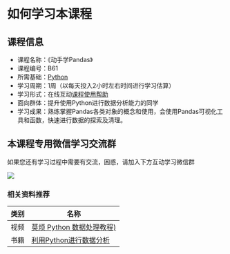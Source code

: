 # 如何学习本课程

## 课程信息

- 课程名称：《动手学Pandas》
- 课程编号：B61
- 所需基础：[Python](/numpy)
- 学习周期：1周（以每天投入2小时左右时间进行学习估算）
- 学习形式：在线互动[课程使用帮助](/aboutus/help.html)
- 面向群体：提升使用Python进行数据分析能力的同学
- 学习成果：熟练掌握Pandas各类对象的概念和使用，会使用Pandas可视化工具和函数，快速进行数据的探索及清理。

## 本课程专用微信学习交流群 

如果您还有学习过程中需要有交流，困惑，请加入下方互动学习微信群

![](./images/qrcode.jpg)

### 相关资料推荐

| 类别 | 名称                                                         |
| ---- | ------------------------------------------------------------ |
| 视频 | [莫烦 Python 数据处理教程)](https://www.bilibili.com/video/BV1Ex411L7oT) |
| 书籍 | [利用Python进行数据分析](https://item.jd.com/12398725.html)  |
